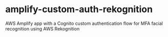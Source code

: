 # amplify-custom-auth-rekognition

AWS Amplify app with a Cognito custom authentication flow for MFA facial recognition using AWS Rekognition
